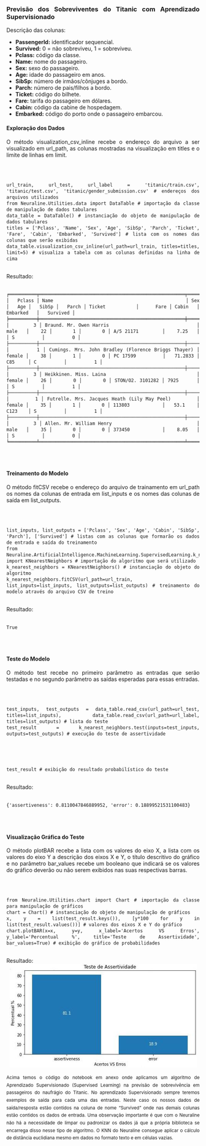 <div align="justify">
<h3>Previsão dos Sobreviventes do Titanic com Aprendizado Supervisionado</h3>
<p>Descrição das colunas:</p>
<ul>
    <li><b>PassengerId:</b> identificador sequencial.</li>
    <li><b>Survived:</b> 0 = não sobreviveu, 1 = sobreviveu.</li>
    <li><b>Pclass:</b> código da classe.</li>
    <li><b>Name:</b> nome do passageiro.</li>
    <li><b>Sex:</b> sexo do passageiro.</li>
    <li><b>Age:</b> idade do passageiro em anos.</li>
    <li><b>SibSp:</b> número de irmãos/cônjuges a bordo.</li>
    <li><b>Parch:</b> número de pais/filhos a bordo.</li>
    <li><b>Ticket:</b> código do bilhete.</li>
    <li><b>Fare:</b> tarifa do passageiro em dólares.</li>
    <li><b>Cabin:</b> código da cabine de hospedagem.</li>
    <li><b>Embarked:</b> código do porto onde o passageiro embarcou.</li>
</ul>
<h4>Exploração dos Dados</h4>
<p align="justify">O método visualization_csv_inline recebe o endereço do arquivo a ser visualizado em url_path, as colunas mostradas na visualização em titles e o limite de linhas em limit.</p>
<br>
<pre>
  <code>
url_train, url_test, url_label = 'titanic/train.csv', 'titanic/test.csv', 'titanic/gender_submission.csv' # endereços dos arquivos utilizados
from Neuraline.Utilities.data import DataTable # importação da classe de manipulação de dados tabulares
data_table = DataTable() # instanciação do objeto de manipulação de dados tabulares
titles = ['Pclass', 'Name', 'Sex', 'Age', 'SibSp', 'Parch', 'Ticket', 'Fare', 'Cabin', 'Embarked', 'Survived'] # lista com os nomes das colunas que serão exibidas
data_table.visualization_csv_inline(url_path=url_train, titles=titles, limit=5) # visualiza a tabela com as colunas definidas na linha de cima  
  </code>
</pre>
Resultado:
<pre>
  <code>
╒══════════╤═════════════════════════════════════════════════════╤════════╤═══════╤═════════╤═════════╤══════════════════╤═══════════╤═════════╤════════════╤════════════╕
│   Pclass │ Name                                                │ Sex    │   Age │   SibSp │   Parch │ Ticket           │      Fare │ Cabin   │ Embarked   │   Survived │
╞══════════╪═════════════════════════════════════════════════════╪════════╪═══════╪═════════╪═════════╪══════════════════╪═══════════╪═════════╪════════════╪════════════╡
│        3 │ Braund. Mr. Owen Harris                             │ male   │    22 │       1 │       0 │ A/5 21171        │    7.25   │         │ S          │          0 │
├──────────┼─────────────────────────────────────────────────────┼────────┼───────┼─────────┼─────────┼──────────────────┼───────────┼─────────┼────────────┼────────────┤
│        1 │ Cumings. Mrs. John Bradley (Florence Briggs Thayer) │ female │    38 │       1 │       0 │ PC 17599         │   71.2833 │ C85     │ C          │          1 │
├──────────┼─────────────────────────────────────────────────────┼────────┼───────┼─────────┼─────────┼──────────────────┼───────────┼─────────┼────────────┼────────────┤
│        3 │ Heikkinen. Miss. Laina                              │ female │    26 │       0 │       0 │ STON/O2. 3101282 │ 7925      │         │ S          │          1 │
├──────────┼─────────────────────────────────────────────────────┼────────┼───────┼─────────┼─────────┼──────────────────┼───────────┼─────────┼────────────┼────────────┤
│        1 │ Futrelle. Mrs. Jacques Heath (Lily May Peel)        │ female │    35 │       1 │       0 │ 113803           │   53.1    │ C123    │ S          │          1 │
├──────────┼─────────────────────────────────────────────────────┼────────┼───────┼─────────┼─────────┼──────────────────┼───────────┼─────────┼────────────┼────────────┤
│        3 │ Allen. Mr. William Henry                            │ male   │    35 │       0 │       0 │ 373450           │    8.05   │         │ S          │          0 │
╘══════════╧═════════════════════════════════════════════════════╧════════╧═══════╧═════════╧═════════╧══════════════════╧═══════════╧═════════╧════════════╧════════════╛  
  </code>
</pre>
<br>
<h4>Treinamento do Modelo</h4>
<p align="justify">O método fitCSV recebe o endereço do arquivo de trainamento em url_path os nomes da colunas de entrada em list_inputs e os nomes das colunas de saída em list_outputs.</p>
<br>
<pre>
  <code>
list_inputs, list_outputs = ['Pclass', 'Sex', 'Age', 'Cabin', 'SibSp', 'Parch'], ['Survived'] # listas com as colunas que formarão os dados de entrada e saída do treinamento
from Neuraline.ArtificialIntelligence.MachineLearning.SupervisedLearning.k_nearest_neighbors import KNearestNeighbors # importação do algoritmo que será utilizado
k_nearest_neighbors = KNearestNeighbors() # instanciação do objeto do algoritmo
k_nearest_neighbors.fitCSV(url_path=url_train, list_inputs=list_inputs, list_outputs=list_outputs) # treinamento do modelo através do arquivo CSV de treino 
  </code>
</pre>
Resultado:
<pre>
  <code>
True
  </code>
</pre>
<br>
<h4>Teste do Modelo</h4>
<p align="justify">O método test recebe no primeiro parâmetro as entradas que serão testadas e no segundo parâmetro as saídas esperadas para essas entradas.</p>
<br>
<pre>
  <code>
test_inputs, test_outputs = data_table.read_csv(url_path=url_test, titles=list_inputs), data_table.read_csv(url_path=url_label, titles=list_outputs) # lista do teste
test_result = k_nearest_neighbors.test(inputs=test_inputs, outputs=test_outputs) # execução do teste de assertividade
  </code>
</pre>
<br>
<pre>
  <code>
test_result # exibição do resultado probabilístico do teste
  </code>
</pre>
Resultado:
<pre>
  <code>
{'assertiveness': 0.8110047846889952, 'error': 0.18899521531100483}
  </code>
</pre>
<br>
<h4>Visualização Gráfica do Teste</h4>
<p align="justify">O método plotBAR recebe a lista com os valores do eixo X, a lista com os valores do eixo Y a descrição dos eixos X e Y, o título descritivo do gráfico e no parâmetro bar_values recebe um booleano que indicará se os valores do gráfico deverão ou não serem exibidos nas suas respectivas barras.</p>
<br>
<pre>
  <code>
from Neuraline.Utilities.chart import Chart # importação da classe para manipulação de gráficos
chart = Chart() # instanciação do objeto de manipulação de gráficos
x, y = list(test_result.keys()), [y*100 for y in list(test_result.values())] # valores dos eixos X e Y do gráfico
chart.plotBAR(x=x, y=y, x_label='Acertos VS Erros', y_label='Percentual %', title='Teste de Assertividade', bar_values=True) # exibição do gráfico de probabilidades
  </code>
</pre>
Resultado:
<div align="center"><img src="https://github.com/grupoquantum/supervised_learning/blob/main/grafico.jpg"></div>
<br>
<sup>Acima temos o código do notebook em anexo onde aplicamos um algoritmo de Aprendizado Supervisionado (Supervised Learning) na previsão de sobrevivência em passageiros do naufrágio do Titanic. No aprendizado Supervisionado sempre teremos exemplos de saída para cada uma das entradas. Neste caso os nossos dados de saída/resposta estão contidos na coluna de nome “Survived” onde nas demais colunas estão contidos os dados de entrada. Uma observação importante é que com o Neuraline não há a necessidade de limpar ou padronizar os dados já que a própria biblioteca se encarrega disso nesse tipo de algoritmo. O KNN do Neuraline consegue aplicar o cálculo de distância euclidiana mesmo em dados no formato texto e em células vazias.</sup>
</div>

